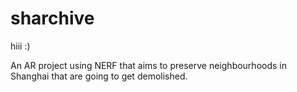 # sharchive

hiii :)

An AR project using NERF that aims to preserve neighbourhoods in Shanghai that are going to get demolished.
